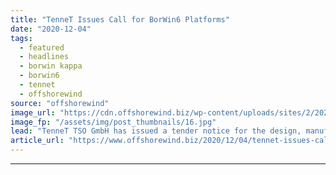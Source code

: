 ```yaml
---
title: "TenneT Issues Call for BorWin6 Platforms"
date: "2020-12-04"
tags: 
  - featured
  - headlines
  - borwin kappa
  - borwin6
  - tennet
  - offshorewind
source: "offshorewind"
image_url: "https://cdn.offshorewind.biz/wp-content/uploads/sites/2/2020/12/04100003/TenneT-Issues-Call-for-BorWin6-Converter-Platforms.jpg"
image_fp: "/assets/img/post_thumbnails/16.jpg"
lead: "TenneT TSO GmbH has issued a tender notice for the design, manufacture, installation, and"
article_url: "https://www.offshorewind.biz/2020/12/04/tennet-issues-call-for-borwin6-platforms/"
---
```


---
